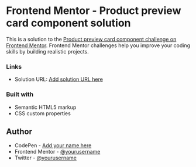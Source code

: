 # Frontend Mentor - Product preview card component solution

This is a solution to the [Product preview card component challenge on Frontend Mentor](https://www.frontendmentor.io/challenges/product-preview-card-component-GO7UmttRfa). Frontend Mentor challenges help you improve your coding skills by building realistic projects. 


### Links

- Solution URL: [Add solution URL here](https://www.frontendmentor.io/profile/rocioizq)


### Built with

- Semantic HTML5 markup
- CSS custom properties

## Author

- CodePen - [Add your name here](https://codepen.io/rocioizquierdo)
- Frontend Mentor - [@yourusername](https://www.frontendmentor.io/profile/rocioizq)
- Twitter - [@yourusername](https://www.twitter.com/rocioizquierdoo)


